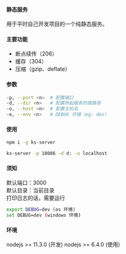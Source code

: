 #### 静态服务
用于平时自己开发项目的一个纯静态服务。

#### 主要功能
 + 断点续传（206）
 + 缓存（304）
 + 压缩（gzip、deflate）

#### 参数
```bash
-p, --port <n>	# 配置端口
-d, --dir <n>	# 配置所起服务的根路径
-o, --host <n>	# 配置主机名 
-e, --env <n>   # DEBUG 环境（eg: dev）
```

#### 使用
```bash
npm i -g ks-server

ks-server -p 10086 -d d: -o localhost
```

#### 须知
默认端口：3000  
默认目录：当前目录  
打印日志的话，需要运行  
```bash
export DEBUG=dev (os 环境)
set DEBUG=dev (windows 环境)

```

#### 环境
nodejs >= 11.3.0 (开发)
nodejs >= 6.4.0 (使用)
